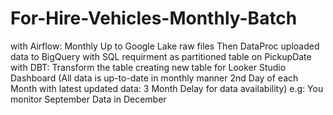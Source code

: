 # For-Hire-Vehicles-Monthly-Batch
with Airflow: Monthly Up to Google Lake raw files Then DataProc uploaded data to BigQuery with SQL requirment as partitioned table on PickupDate
with DBT: Transform the table creating new table for Looker Studio Dashboard (All data is up-to-date in monthly manner 2nd Day of each Month with latest updated data: 3 Month Delay for data availability) e.g: You monitor September Data in December
